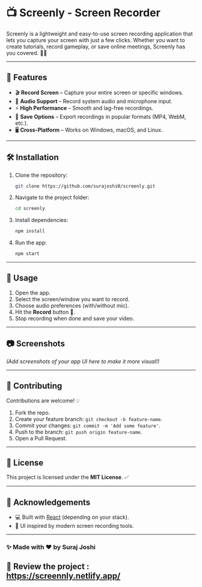 # 📺 Screenly - Screen Recorder  

Screenly is a lightweight and easy-to-use screen recording application that lets you capture your screen with just a few clicks. Whether you want to create tutorials, record gameplay, or save online meetings, Screenly has you covered. 🎥✨  

---

## 🚀 Features  
- 🎬 **Record Screen** – Capture your entire screen or specific windows.  
- 🎤 **Audio Support** – Record system audio and microphone input.  
- ⚡ **High Performance** – Smooth and lag-free recordings.  
- 💾 **Save Options** – Export recordings in popular formats (MP4, WebM, etc.).  
- 🖥️ **Cross-Platform** – Works on Windows, macOS, and Linux.  

---

## 🛠️ Installation  

1. Clone the repository:  
   ```bash
   git clone https://github.com/surajoshi0/screenly.git
   ```  

2. Navigate to the project folder:  
   ```bash
   cd screenly
   ```  

3. Install dependencies:  
   ```bash
   npm install
   ```  

4. Run the app:  
   ```bash
   npm start
   ```  

---

## 📖 Usage  

1. Open the app.  
2. Select the screen/window you want to record.  
3. Choose audio preferences (with/without mic).  
4. Hit the **Record** button 🎯.  
5. Stop recording when done and save your video.  

---

## 📷 Screenshots  

*(Add screenshots of your app UI here to make it more visual!)*  

---

## 🤝 Contributing  

Contributions are welcome! 💡  
1. Fork the repo.  
2. Create your feature branch: `git checkout -b feature-name`.  
3. Commit your changes: `git commit -m 'Add some feature'`.  
4. Push to the branch: `git push origin feature-name`.  
5. Open a Pull Request.  

---

## 📜 License  

This project is licensed under the **MIT License**. ✅  

---

## 🙌 Acknowledgements  
- 💻 Built with [React](https://react.dev/) (depending on your stack).  
- 🎨 UI inspired by modern screen recording tools.  

---

### ✨ Made with ❤️ by Suraj Joshi

## 📌 Review the project : https://screennly.netlify.app/
